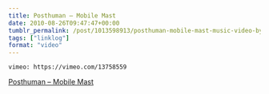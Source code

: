 ```yaml
---
title: Posthuman – Mobile Mast
date: 2010-08-26T09:47:47+00:00
tumblr_permalink: /post/1013598913/posthuman-mobile-mast-music-video-by-jimjam
tags: ["linklog"]
format: "video"
---
```


`vimeo: https://vimeo.com/13758559`

[Posthuman &#8211; Mobile Mast][1]

[1]: https://vimeo.com/13758559
